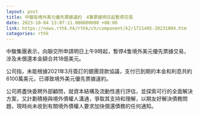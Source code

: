 ```yaml
---
layout: post
title: 中駿有境外美元優先票據違約　4筆票據明日起暫停交易
date: 2023-10-04 13:07:11.000000000 +08:00
link: https://news.rthk.hk/rthk/ch/component/k2/1721405-20231004.htm
categories: rthk
---
```


中駿集團表示，向聯交所申請明日上午9時起，暫停4隻境外美元優先票據交易，涉及未償還本金額合共18億美元。

公司指，未能根據2021年3月簽訂的銀團貸款協議，支付已到期的本金和利息共約6100萬美元，已導致境外美元優先票據違約。

公司將盡快委聘外部顧問，就資本結構及流動性進行評估，並探索可行的全面解決方案，又計劃積極與境外債權人溝通，爭取其支持和理解，以期友好解決債務問題，現時尚未收到有關境外債權人要求加快償還債務的任何通知。
